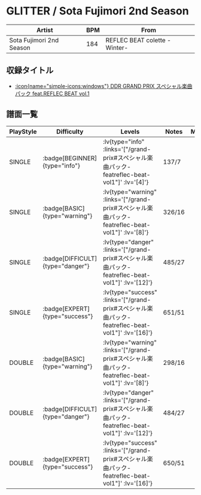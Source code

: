 # GLITTER / Sota Fujimori 2nd Season

|Artist|BPM|From|
|------|---|----|
|Sota Fujimori 2nd Season|184|REFLEC BEAT colette -Winter-|

## 収録タイトル

- [ :icon{name="simple-icons:windows"} DDR GRAND PRIX スペシャル楽曲パック feat.REFLEC BEAT vol.1](/grand-prix#スペシャル楽曲パック-featreflec-beat-vol1)

## 譜面一覧

|PlayStyle|Difficulty|Levels|Notes|Movie|
|---------|----------|------|-----|-----|
|SINGLE| :badge[BEGINNER]{type="info"} | :lv{type="info" :links='["/grand-prix#スペシャル楽曲パック-featreflec-beat-vol1"]' :lv='[4]'} |137/7||
|SINGLE| :badge[BASIC]{type="warning"} | :lv{type="warning" :links='["/grand-prix#スペシャル楽曲パック-featreflec-beat-vol1"]' :lv='[8]'} |326/16||
|SINGLE| :badge[DIFFICULT]{type="danger"} | :lv{type="danger" :links='["/grand-prix#スペシャル楽曲パック-featreflec-beat-vol1"]' :lv='[12]'} |485/27||
|SINGLE| :badge[EXPERT]{type="success"} | :lv{type="success" :links='["/grand-prix#スペシャル楽曲パック-featreflec-beat-vol1"]' :lv='[16]'} |651/51||
|DOUBLE| :badge[BASIC]{type="warning"} | :lv{type="warning" :links='["/grand-prix#スペシャル楽曲パック-featreflec-beat-vol1"]' :lv='[8]'} |298/16||
|DOUBLE| :badge[DIFFICULT]{type="danger"} | :lv{type="danger" :links='["/grand-prix#スペシャル楽曲パック-featreflec-beat-vol1"]' :lv='[12]'} |484/27||
|DOUBLE| :badge[EXPERT]{type="success"} | :lv{type="success" :links='["/grand-prix#スペシャル楽曲パック-featreflec-beat-vol1"]' :lv='[16]'} |650/51||

